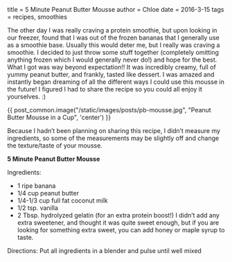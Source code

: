 <metadata>
title = 5 Minute Peanut Butter Mousse
author = Chloe
date = 2016-3-15
tags = recipes, smoothies
</metadata>

The other day I was really craving a protein smoothie, but upon looking in our freezer, found that I was out of the frozen bananas that I generally use as a smoothie base. Usually this would deter me, but I really was craving a smoothie. I decided to just throw some stuff together (completely omitting anything frozen which I would generally never do!) and hope for the best. What I got was way beyond expectation!! It was incredibly creamy, full of yummy peanut butter, and frankly, tasted like dessert. I was amazed and instantly began dreaming of all the different ways I could use this mousse in the future! I figured I had to share the recipe so you could all enjoy it yourselves. :)

{{ post_common.image("/static/images/posts/pb-mousse.jpg", "Peanut Butter Mousse in a Cup", 'center') }}

Because I hadn’t been planning on sharing this recipe, I didn’t measure my ingredients, so some of the measurements may be slightly off and change the texture/taste of your mousse.

__5 Minute Peanut Butter Mousse__

Ingredients:

  - 1 ripe banana
  - 1/4 cup peanut butter
  - 1/4-1/3 cup full fat coconut milk
  - 1/2 tsp. vanilla
  - 2 Tbsp. hydrolyzed gelatin (for an extra protein boost!)
I didn’t add any extra sweetener, and thought it was quite sweet enough, but if you are looking for something extra sweet, you can add honey or maple syrup to taste.

Directions: Put all ingredients in a blender and pulse until well mixed

